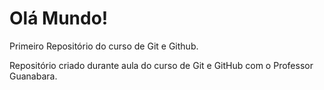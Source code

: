 # Olá Mundo!
 Primeiro Repositório do curso de Git e Github.

 Repositório criado durante aula do curso de Git e GitHub com o Professor Guanabara.
